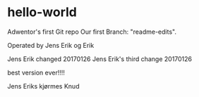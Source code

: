 # hello-world
Adwentor's first Git repo
Our first Branch: "readme-edits".

Operated by
Jens Erik og Erik

Jens Erik changed 20170126
Jens Erik's third change 20170126

best version ever!!!!

Jens Eriks kjørmes Knud
